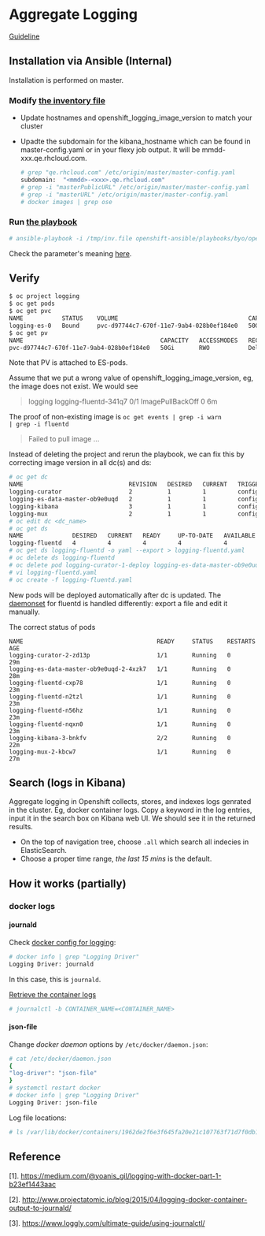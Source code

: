 # Aggregate Logging

[Guideline](https://docs.openshift.org/latest/install_config/aggregate_logging.html)

## Installation via Ansible (Internal)
Installation is performed on master.

### Modify [the inventory file](http://pastebin.test.redhat.com/501979)

* Update hostnames and openshift_logging_image_version to match your cluster
* Upadte the subdomain for the kibana_hostname which can be found in master-config.yaml or in your flexy job output.
  It will be mmdd-xxx.qe.rhcloud.com.
  
  ```sh
  # grep "qe.rhcloud.com" /etc/origin/master/master-config.yaml 
  subdomain:  "<mmdd>-<xxx>.qe.rhcloud.com"
  # grep -i "masterPublicURL" /etc/origin/master/master-config.yaml
  # grep -i "masterURL" /etc/origin/master/master-config.yaml
  # docker images | grep ose
  ```

### Run [the playbook](https://github.com/openshift/openshift-ansible/blob/master/playbooks/byo/openshift-cluster/openshift-logging.yml)

```sh
# ansible-playbook -i /tmp/inv.file openshift-ansible/playbooks/byo/openshift-cluster/openshift-logging.yml
```

Check the parameter's meaning [here](https://docs.openshift.org/latest/install_config/aggregate_logging.html#install-config-aggregate-logging).

## Verify

```sh
$ oc project logging
$ oc get pods
$ oc get pvc
NAME           STATUS    VOLUME                                     CAPACITY   ACCESSMODES   STORAGECLASS   AGE
logging-es-0   Bound     pvc-d97744c7-670f-11e7-9ab4-028b0ef184e0   50Gi       RWO           gp2            7h
$ oc get pv
NAME                                       CAPACITY   ACCESSMODES   RECLAIMPOLICY   STATUS    CLAIM                  STORAGECLASS   REASON    AGE
pvc-d97744c7-670f-11e7-9ab4-028b0ef184e0   50Gi       RWO           Delete          Bound     logging/logging-es-0   gp2                      7h
```

Note that PV is attached to ES-pods.

Assume that we put a wrong value of openshift_logging_image_version, eg, the image does not exist. We would see

  > logging     logging-fluentd-341q7                      0/1       ImagePullBackOff   0          6m

The proof of non-existing image is <code>oc get events | grep -i warn | grep -i fluentd</code>
  
  > Failed to pull image ...

Instead of deleting the project and rerun the playbook, we can fix this by correcting image version in all dc(s) and ds:

```sh
# oc get dc
NAME                              REVISION   DESIRED   CURRENT   TRIGGERED BY
logging-curator                   2          1         1         config
logging-es-data-master-ob9e0uqd   2          1         1         config
logging-kibana                    3          1         1         config
logging-mux                       2          1         1         config
# oc edit dc <dc_name>
# oc get ds
NAME              DESIRED   CURRENT   READY     UP-TO-DATE   AVAILABLE   NODE-SELECTOR                AGE
logging-fluentd   4         4         4         4            4           logging-infra-fluentd=true   21m
# oc get ds logging-fluentd -o yaml --export > logging-fluentd.yaml
# oc delete ds logging-fluentd
# oc delete pod logging-curator-1-deploy logging-es-data-master-ob9e0uqd-1-deploy logging-mux-1-deploy
# vi logging-fluentd.yaml
# oc create -f logging-fluentd.yaml
```

New pods will be deployed automatically after dc is updated. The [daemonset](https://kubernetes.io/docs/concepts/workloads/controllers/daemonset/)
for fluentd is handled differently: export a file and edit it manually.

The correct status of pods

```sh# oc get pods
NAME                                      READY     STATUS    RESTARTS   AGE
logging-curator-2-zd13p                   1/1       Running   0          29m
logging-es-data-master-ob9e0uqd-2-4xzk7   1/1       Running   0          28m
logging-fluentd-cxp78                     1/1       Running   0          23m
logging-fluentd-n2tzl                     1/1       Running   0          23m
logging-fluentd-n56hz                     1/1       Running   0          23m
logging-fluentd-nqxn0                     1/1       Running   0          23m
logging-kibana-3-bnkfv                    2/2       Running   0          22m
logging-mux-2-kbcw7                       1/1       Running   0          27m
```

## Search (logs in Kibana)
Aggregate logging in Openshift collects, stores, and indexes logs genrated in the cluster. Eg, docker container logs.
Copy a keyword in the log entries, input it in the search box on Kibana web UI. We should see it in the returned results.

* On the top of navigation tree, choose <code>.all</code> which search all indecies in ElasticSearch.
* Choose a proper time range, *the last 15 mins* is the default.



## How it works (partially)

### docker logs

#### journald
Check [docker config for logging](https://docs.docker.com/engine/admin/logging/overview/#supported-logging-drivers):

```sh
# docker info | grep "Logging Driver"
Logging Driver: journald
```

In this case, this is <code>journald</code>.

[Retrieve the container logs](https://docs.docker.com/engine/admin/logging/journald/#retrieving-log-messages-with-journalctl)

```sh
# journalctl -b CONTAINER_NAME=<CONTAINER_NAME>
```

#### json-file

Change _docker daemon_ options by <code>/etc/docker/daemon.json</code>:

```sh
# cat /etc/docker/daemon.json 
{
"log-driver": "json-file"
}
# systemctl restart docker
# docker info | grep "Logging Driver"
Logging Driver: json-file
```
Log file locations:

```sh
# ls /var/lib/docker/containers/1962de2f6e3f645fa20e21c107763f71d7f0db1fce9e82021b79a68d043be35a/1962de2f6e3f645fa20e21c107763f71d7f0db1fce9e82021b79a68d043be35a-json.log
```

## Reference

[1]. https://medium.com/@yoanis_gil/logging-with-docker-part-1-b23ef1443aac

[2]. http://www.projectatomic.io/blog/2015/04/logging-docker-container-output-to-journald/

[3]. https://www.loggly.com/ultimate-guide/using-journalctl/
